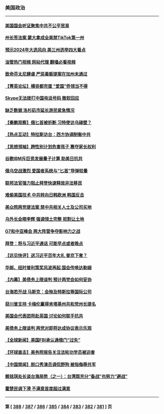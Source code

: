 ### 美国政治
---
#### [美国国会听证聚焦中共不公平贸易](../../pages/ncid1078159/n13999121.md?05181645) 
#### [州长签法案 蒙大拿成全美禁TikTok第一州](../../pages/ncid1078159/n13999324.md?05181645) 
#### [预示2024年大选风向 美三州选举四大看点](../../pages/ncid1078159/n13999110.md?05181645) 
#### [油管热门视频 网站代理 翻墙必看视频](http://138.2.39.72:81/youtube.html?epic-marker?05181645)
#### [致命芬太尼肆虐 严惩毒贩提案在加州未通过](../../pages/ncid1078159/n13999313.md?05181645) 
#### [【菁英论坛】横竖都完蛋 “爱国”侨领当不得](../../pages/ncid1078159/n13999230.md?05181645) 
#### [Skype无法拨打中国电话号码 微软回应](../../pages/ncid1078159/n13999239.md?05181645) 
#### [缺乏数据 洛杉矶市延长游民紧急情况](../../pages/ncid1078159/n13999292.md?05181645) 
#### [【秦鹏观察】俄匕首被折断 习特使访乌碰壁？](../../pages/ncid1078159/n13999215.md?05181645) 
#### [【热点互动】特拉斯访台：西方协调制衡中共](../../pages/ncid1078159/n13999124.md?05181645) 
#### [【思想领袖】跨性别计划危害孩子 篡夺家长权利](../../pages/ncid1078159/n13992537.md?05181645) 
#### [谷歌IBM斥巨资发展量子计算 助美日抗共](../../pages/ncid1078159/n13999101.md?05181645) 
#### [俄乌空战激烈 爱国者系统与“匕首”导弹较量](../../pages/ncid1078159/n13998885.md?05181645) 
#### [联邦法官强力阻止拜登快速释放非法移民](../../pages/ncid1078159/n13999102.md?05181645) 
#### [难偷美国技术 中共转向日韩欧洲 韩国反击](../../pages/ncid1078159/n13999113.md?05181645) 
#### [美众院两党提法案 禁中共相关人士及公司买地](../../pages/ncid1078159/n13999002.md?05181645) 
#### [乌外长会晤李辉 强调领土完整 拒割让土地](../../pages/ncid1078159/n13999046.md?05181645) 
#### [G7和中亚峰会 两大阵营争夺影响力之战](../../pages/ncid1078159/n13999040.md?05181645) 
#### [拜登：将与习近平通话 可能早点或者晚点](../../pages/ncid1078159/n13999078.md?05181645) 
#### [【远见快评】送习近平百年大礼 普京下套？](../../pages/ncid1078159/n13998911.md?05181645) 
#### [华邮、纽时普利策奖风波再起 国会传唤达勒姆](../../pages/ncid1078159/n13998997.md?05181645) 
#### [【内幕】美债务上限谈判 预计两党会如何妥协](../../pages/ncid1078159/n13998993.md?05181645) 
#### [台海若开战 马斯克：会殃及特斯拉等国际公司](../../pages/ncid1078159/n13998957.md?05181645) 
#### [获川普支持 卡梅伦赢得肯塔基州共和党州长提名](../../pages/ncid1078159/n13998842.md?05181645) 
#### [美国会代表团将赴英国 讨论如何联手抗共](../../pages/ncid1078159/n13998840.md?05181645) 
#### [美债务上限谈判 两党对即将达成协议表示乐观](../../pages/ncid1078159/n13998794.md?05181645) 
#### [【全球新闻】美国FBI承认通俄门“过失”](../../pages/ncid1078159/n13998793.md?05181645) 
#### [【环球直击】美务院报告关注法轮功学员被迫害](../../pages/ncid1078159/n13998381.md?05181645) 
#### [【中国禁闻】脱口秀演员调侃野狗 被指侮辱共军](../../pages/ncid1078159/n13998416.md?05181645) 
#### [赖铭琪处长谈台海局势（之一）：台湾既充分“备战”也努力“避战”](../../pages/ncid1078159/n13998657.md?05181645) 
#### [霍楚民调下滑 不满意首度超过满意](../../pages/ncid1078159/n13998574.md?05181645) 

---
#### 第 [ [388](./388.md?05181645) / [387](./387.md?05181645) / [386](./386.md?05181645) / [385](./385.md?05181645) / [384](./384.md?05181645) / [383](./383.md?05181645) / [382](./382.md?05181645) / [381](./381.md?05181645) ] 页
